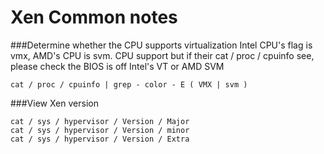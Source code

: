 # Xen Common notes

###Determine whether the CPU supports virtualization
Intel CPU's flag is vmx, AMD's CPU is svm. CPU support but if their cat / proc / cpuinfo see, please check the BIOS is off Intel's VT or AMD SVM

`cat / proc / cpuinfo | grep - color - E ( VMX | svm )`

###View Xen version
```
cat / sys / hypervisor / Version / Major
cat / sys / hypervisor / Version / minor
cat / sys / hypervisor / Version / Extra
```